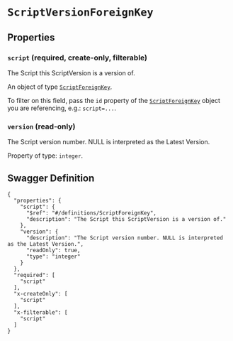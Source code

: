 # `ScriptVersionForeignKey` #







## Properties ##

### `script` (required, create-only, filterable) ###

The Script this ScriptVersion is a version of.


An object of type [`ScriptForeignKey`](./../definitions/ScriptForeignKey.mkd).

To filter on this field, pass the `id` property of the [`ScriptForeignKey`](./../definitions/ScriptForeignKey.mkd) object you are referencing,
e.g.: `script=...`.


### `version` (read-only) ###

The Script version number. NULL is interpreted as the Latest Version.


Property of type: `integer`.







## Swagger Definition ##

    {
      "properties": {
        "script": {
          "$ref": "#/definitions/ScriptForeignKey", 
          "description": "The Script this ScriptVersion is a version of."
        }, 
        "version": {
          "description": "The Script version number. NULL is interpreted as the Latest Version.", 
          "readOnly": true, 
          "type": "integer"
        }
      }, 
      "required": [
        "script"
      ], 
      "x-createOnly": [
        "script"
      ], 
      "x-filterable": [
        "script"
      ]
    }

